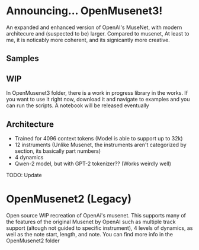 # Announcing... OpenMusenet3!
An expanded and enhanced version of OpenAI's MuseNet, with modern architecure and (suspected to be) larger. Compared to musenet, At least to me, it is noticably more coherent, and its signicantly more creative.

## Samples

## WIP
In OpenMusenet3 folder, there is a work in progress library in the works. If you want to use it right now, download it and navigate to examples and you can run the scripts. A notebook will be released eventually

## Architecture
- Trained for 4096 context tokens (Model is able to support up to 32k)
- 12 instruments (Unlike Musenet, the instruments aren't categorized by section, its basically part numbers)
- 4 dynamics
- Qwen-2 model, but with GPT-2 tokenizer?? (Works weirdly well)

TODO: Update

# OpenMusenet2 (Legacy)
Open source WIP recreation of OpenAi's musenet. This supports many of the features of the original Musenet by OpenAI such as multiple track support (altough not guided to specific instrument), 4 levels of dynamics, as well as the note start, length, and note. You can find more info in the OpenMusenet2 folder
